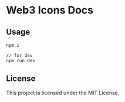 # Web3 Icons Docs

## Usage

```
npm i

// for dev
npm run dev
```

## License

This project is licensed under the MIT License.
